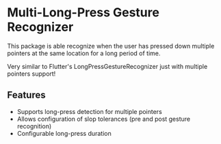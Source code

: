 # Multi-Long-Press Gesture Recognizer

This package is able recognize when the user has pressed down multiple pointers
at the same location for a long period of time.

Very similar to Flutter's LongPressGestureRecognizer just with multiple pointers support!

## Features

* Supports long-press detection for multiple pointers
* Allows configuration of slop tolerances (pre and post gesture recognition)
* Configurable long-press duration
